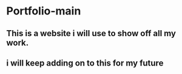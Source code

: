 # Portfolio-main

## This is a website i will use to show off all my work.

## i will keep adding on to this for my future

